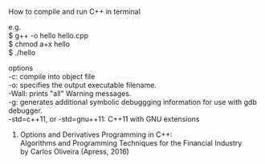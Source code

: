How to compile and run C++ in terminal  <br />

e.g. <br />
$ g++ -o hello hello.cpp  <br />
$ chmod a+x hello <br />
$ ./hello <br />

options  <br />
    -c: compile into object file  <br />
    -o: specifies the output executable filename. <br />
    -Wall: prints "all" Warning messages. <br />
    -g: generates additional symbolic debuggging information for use with gdb debugger. <br />
    -std=c++11, or -std=gnu++11: C++11 with GNU extensions <br />


1. Options and Derivatives Programming in C++: <br />
Algorithms and Programming Techniques for the Financial Industry <br />
by Carlos Oliveira (Apress, 2016)
